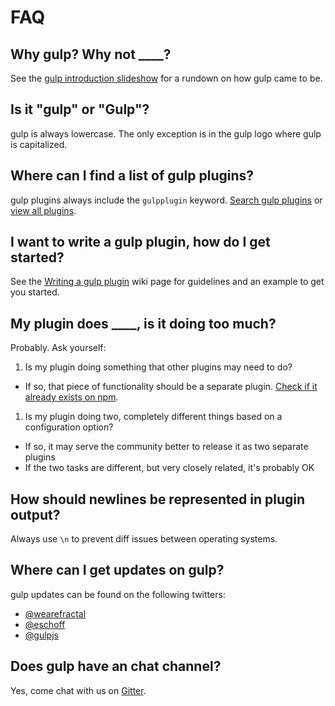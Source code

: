 # FAQ

## Why gulp? Why not ____?

See the [gulp introduction slideshow] for a rundown on how gulp came to be.

## Is it "gulp" or "Gulp"?

gulp is always lowercase. The only exception is in the gulp logo where gulp is capitalized.

## Where can I find a list of gulp plugins?

gulp plugins always include the `gulpplugin` keyword. [Search gulp plugins][search-gulp-plugins] or [view all plugins][npm plugin search].

## I want to write a gulp plugin, how do I get started?

See the [Writing a gulp plugin] wiki page for guidelines and an example to get you started.

## My plugin does ____, is it doing too much?

Probably. Ask yourself:

1. Is my plugin doing something that other plugins may need to do?
  - If so, that piece of functionality should be a separate plugin. [Check if it already exists on npm][npm plugin search].
1. Is my plugin doing two, completely different things based on a configuration option?
  - If so, it may serve the community better to release it as two separate plugins
  - If the two tasks are different, but very closely related, it's probably OK

## How should newlines be represented in plugin output?

Always use `\n` to prevent diff issues between operating systems.

## Where can I get updates on gulp?

gulp updates can be found on the following twitters:

- [@wearefractal](https://twitter.com/wearefractal)
- [@eschoff](https://twitter.com/eschoff)
- [@gulpjs](https://twitter.com/gulpjs)

## Does gulp have an chat channel?

Yes, come chat with us on [Gitter](https://gitter.im/gulpjs/gulp).

[Writing a gulp plugin]: writing-a-plugin/README.md
[gulp introduction slideshow]: http://slid.es/contra/gulp
[Freenode]: http://freenode.net/
[search-gulp-plugins]: http://gulpjs.com/plugins/
[npm plugin search]: https://npmjs.org/browse/keyword/gulpplugin
